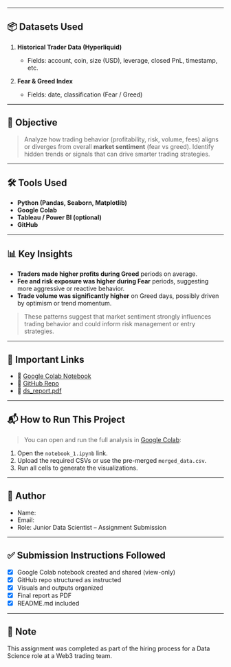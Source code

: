 
---

## 📦 Datasets Used

1. **Historical Trader Data (Hyperliquid)**
   - Fields: account, coin, size (USD), leverage, closed PnL, timestamp, etc.

2. **Fear & Greed Index**
   - Fields: date, classification (Fear / Greed)

---

## 🧠 Objective

> Analyze how trading behavior (profitability, risk, volume, fees) aligns or diverges from overall **market sentiment** (fear vs greed). Identify hidden trends or signals that can drive smarter trading strategies.

---

## 🛠️ Tools Used

- **Python (Pandas, Seaborn, Matplotlib)**
- **Google Colab**
- **Tableau / Power BI (optional)**
- **GitHub**

---

## 📊 Key Insights

- **Traders made higher profits during Greed** periods on average.
- **Fee and risk exposure was higher during Fear** periods, suggesting more aggressive or reactive behavior.
- **Trade volume was significantly higher** on Greed days, possibly driven by optimism or trend momentum.

> These patterns suggest that market sentiment strongly influences trading behavior and could inform risk management or entry strategies.

---

## 📎 Important Links

- 🔗 [Google Colab Notebook](<PASTE_YOUR_COLAB_LINK_HERE>)
- 🔗 [GitHub Repo](<PASTE_YOUR_REPO_LINK_HERE>)
- 📄 [ds_report.pdf](./ds_report.pdf)

---

## 📬 How to Run This Project

> You can open and run the full analysis in [Google Colab](https://colab.research.google.com/):

1. Open the `notebook_1.ipynb` link.
2. Upload the required CSVs or use the pre-merged `merged_data.csv`.
3. Run all cells to generate the visualizations.

---

## 👤 Author

- Name: <Your Full Name>
- Email: <Your Email>
- Role: Junior Data Scientist – Assignment Submission

---

## ✅ Submission Instructions Followed

- [x] Google Colab notebook created and shared (view-only)
- [x] GitHub repo structured as instructed
- [x] Visuals and outputs organized
- [x] Final report as PDF
- [x] README.md included

---

## 📣 Note

This assignment was completed as part of the hiring process for a Data Science role at a Web3 trading team.

